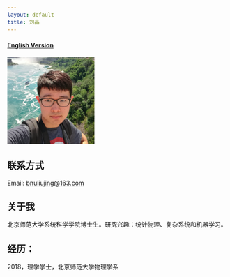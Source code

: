 ```yaml
---
layout: default
title: 刘晶
---
```



#### [English Version](https://bnusss.github.io/person/liu-jing.html)


<img src="/img/people/liujing.png" height="200px"  />

## 联系方式

Email: bnuliujing@163.com

## 关于我

北京师范大学系统科学学院博士生。研究兴趣：统计物理、复杂系统和机器学习。

## 经历：

2018，理学学士，北京师范大学物理学系